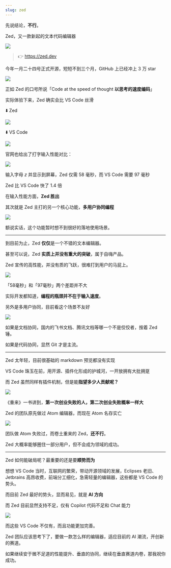 ```yaml
---
slug: zed
---
```


先说结论，**不行**。

Zed，又一款新起的文本代码编辑器

![](https://img.wukaipeng.com/2024/05/11-145945-kwRP3O-7a5ca12c8ed94bb39d199acc4ff2e765.png)

> 👉 https://zed.dev

今年一月二十四号正式开源，短短不到三个月，GitHub 上已经冲上 3 万 star

![](https://img.wukaipeng.com/2024/05/11-145945-59Vms8-d22ed923492047229cef9433c8d1902c.png)

正如 Zed 的口号所说「Code at the speed of thought **以思考的速度编码**」

实际体验下来，Zed 确实会比 VS Code 丝滑

⬇️ Zed

![](https://img.wukaipeng.com/2024/05/11-145945-38CbSu-ccdb750a0050401eaa214b24dec24d34.gif)

⬇️ VS Code

![](https://img.wukaipeng.com/2024/05/11-145945-Q779zH-0ad8f4f9d6f6498fbc9280108868383d.gif)

官网也给出了打字输入性能对比：

![](https://img.wukaipeng.com/2024/05/11-145945-BsiIPC-44c40715983f41649dd9716b0da58a2a.png)

输入字母 *z* 并显示到屏幕，Zed 仅需 58 毫秒，而 VS Code 需要 97 毫秒

Zed 比 VS Code 快了 1.4 倍

在输入性能方面，**Zed 胜出**

其次就是 Zed 主打的另一个核心功能，**多用户协同编程**

![](https://img.wukaipeng.com/2024/05/11-145945-QHUkDM-88a9604967354cd0a734e67faf6ab6a3.gif)

额说实话，这个功能暂时想不到很好的落地使用场景。

---

到目前为止，Zed **仅仅**是一个不错的文本编辑器。

甚至可以说，Zed **实质上并没有重大的突破**，属于自嗨产品。

Zed 宣传的高性能，并没有质的飞跃，很难打到用户的马屁上。

![](https://img.wukaipeng.com/2024/05/11-145945-bsdUOP-619bc0847b134e49b16258e3b67b077f.png)


「58毫秒」和「97毫秒」两个差距并不大

实际开发都知道，**编程的瓶颈并不在于输入速度**。

另外是多用户协同，目前看这个场景不友好

![](https://img.wukaipeng.com/2024/05/11-145945-Y7Qt5G-f8140739c59b46c3810e909ecc0259b3.gif)


如果是文档协同，国内的飞书文档、腾讯文档等哪一个不是佼佼者，按着 Zed 锤。

如果是代码协同，显然 Git 才是主流。

---

Zed 太年轻，目前很基础的 markdown 预览都没有实现

VS Code 珠玉在前，用开源、插件化形成的护城河，一开放拥有大批拥趸

而 Zed 虽然同样有插件机制，但是能**指望多少人贡献呢？**

![](https://img.wukaipeng.com/2024/05/11-145945-rnuMm7-985738d95568472a994ddcd32199c101.png)


《重来》一书讲到，**第一次创业失败的人，第二次创业失败概率一样大**

Zed 的团队原先做过 Atom 编辑器，而现在 Atom 名存实亡

![](https://img.wukaipeng.com/2024/05/11-145945-APxr8r-ed69b1e3b82344eda91a2c1ed3411dcc.png)

团队做 Atom 失败过，而卷土重来的 Zed，**还不行**。

Zed 大概率能够圈住一部分用户，但不会成为领域的成功。

---

Zed 如何能破局呢？最重要的还是要**顺势而为**

想想 VS Code 当时，互联网的繁荣，带动开源领域的发展，Eclipses 老旧、Jetbrains 高昂收费，前端分工细化，急需轻量的编辑器，这些都是 VS Code 的势头。

而目前 Zed 最好的势头，显而易见，就是 **AI 方向**

而 Zed 目前显然支持不足，仅有 Copilot 代码不足和 Chat 能力

![](https://img.wukaipeng.com/2024/05/11-145945-wS88cP-f70ae1454c564ef6a06864f835cdc720.gif)

而这些 VS Code 不仅有，而且功能更加完善。

Zed 团队应该思考下了，要做一款怎么样的编辑器，适应目前的 AI 潮流，开创新的赛道。

如果继续安于微不足道的性能提升、垂直的协同，继续在垂直赛道内卷，那我祝你成功。